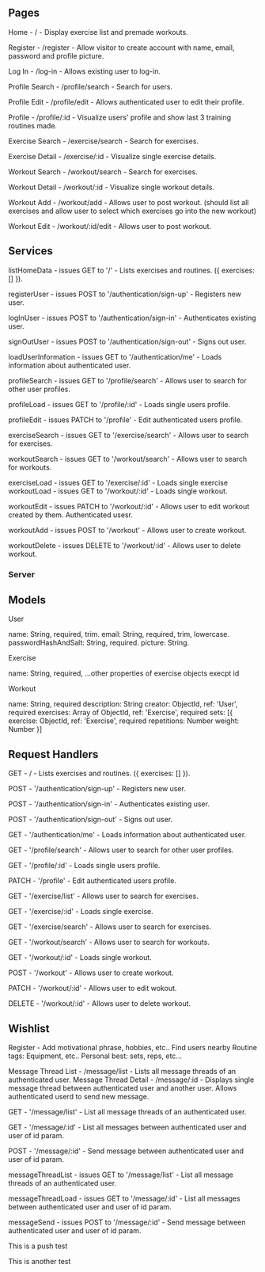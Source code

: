 ## Pages

Home - / - Display exercise list and premade workouts.

Register - /register - Allow visitor to create account with name, email, password and profile picture.

Log In - /log-in - Allows existing user to log-in.

Profile Search - /profile/search - Search for users.

Profile Edit - /profile/edit - Allows authenticated user to edit their profile.

Profile - /profile/:id - Visualize users' profile and show last 3 training routines made.

Exercise Search - /exercise/search - Search for exercises.

Exercise Detail - /exercise/:id - Visualize single exercise details.

Workout Search - /workout/search - Search for exercises.

Workout Detail - /workout/:id - Visualize single workout details.

Workout Add - /workout/add - Allows user to post workout. (should list all exercises and allow user to select which exercises go into the new workout)

Workout Edit - /workout/:id/edit - Allows user to post workout.

## Services

listHomeData - issues GET to '/' - Lists exercises and routines. ({ exercises: [] }).

registerUser - issues POST to '/authentication/sign-up' - Registers new user.

logInUser - issues POST to '/authentication/sign-in' - Authenticates existing user.

signOutUser - issues POST to '/authentication/sign-out' - Signs out user.

loadUserInformation - issues GET to '/authentication/me' - Loads information about authenticated user.

profileSearch - issues GET to '/profile/search' - Allows user to search for other user profiles.

profileLoad - issues GET to '/profile/:id' - Loads single users profile.

profileEdit - issues PATCH to '/profile' - Edit authenticated users profile.

exerciseSearch - issues GET to '/exercise/search' - Allows user to search for exercises.

workoutSearch - issues GET to '/workout/search' - Allows user to search for workouts.

exerciseLoad - issues GET to '/exercise/:id' - Loads single exercise
workoutLoad - issues GET to '/workout/:id' - Loads single workout.

workoutEdit - issues PATCH to '/workout/:id' - Allows user to edit workout created by them. Authenticated usesr.

workoutAdd - issues POST to '/workout' - Allows user to create workout.

workoutDelete - issues DELETE to '/workout/:id' - Allows user to delete workout.

### Server

## Models

User

name: String, required, trim.
email: String, required, trim, lowercase.
passwordHashAndSalt: String, required.
picture: String.

Exercise

name: String, required,
...other properties of exercise objects execpt id

Workout

name: String, required
description: String
creator: ObjectId, ref: 'User', required
exercises: Array of ObjectId, ref: 'Exercise', required
sets: [{
exercise: ObjectId, ref: 'Exercise', required
repetitions: Number
weight: Number
}]

## Request Handlers

GET - / - Lists exercises and routines. ({ exercises: [] }).

POST - '/authentication/sign-up' - Registers new user.

POST - '/authentication/sign-in' - Authenticates existing user.

POST - '/authentication/sign-out' - Signs out user.

GET - '/authentication/me' - Loads information about authenticated user.

GET - '/profile/search' - Allows user to search for other user profiles.

GET - '/profile/:id' - Loads single users profile.

PATCH - '/profile' - Edit authenticated users profile.

GET - '/exercise/list' - Allows user to search for exercises.

GET - '/exercise/:id' - Loads single exercise.

GET - '/exercise/search' - Allows user to search for exercises.

GET - '/workout/search' - Allows user to search for workouts.

GET - '/workout/:id' - Loads single workout.

POST - '/workout' - Allows user to create workout.

PATCH - '/workout/:id' - Allows user to edit wokout.

DELETE - '/workout/:id' - Allows user to delete workout.

## Wishlist

Register - Add motivational phrase, hobbies, etc..
Find users nearby
Routine tags: Equipment, etc..
Personal best: sets, reps, etc...

Message Thread List - /message/list - Lists all message threads of an authenticated user.
Message Thread Detail - /message/:id - Displays single message thread between authenticated user and another user. Allows authenticated userd to send new message.

GET - '/message/list' - List all message threads of an authenticated user.

GET - '/message/:id' - List all messages between authenticated user and user of id param.

POST - '/message/:id' - Send message between authenticated user and user of id param.

messageThreadList - issues GET to '/message/list' - List all message threads of an authenticated user.

messageThreadLoad - issues GET to '/message/:id' - List all messages between authenticated user and user of id param.

messageSend - issues POST to '/message/:id' - Send message between authenticated user and user of id param.

This is a push test

This is another test
